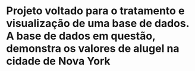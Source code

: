 # Projeto voltado para o tratamento e visualização de uma base de dados.  A base de dados em questão, demonstra os valores de alugel na cidade de Nova York
